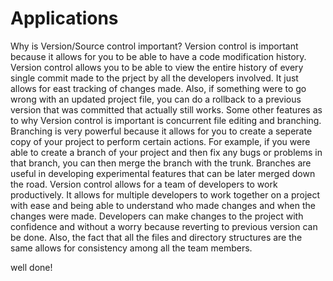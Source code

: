 # Applications

Why is Version/Source control important?
Version control is important because it allows for you to be able to have a code modification history. Version control allows you to be able to view the entire history of every single commit made to the prject by all the developers involved. It just allows for east tracking of changes made. Also, if something were to go wrong with an updated project file, you can do a rollback to a previous version that was committed that actually still works. Some other features as to why Version control is important is concurrent file editing and branching. Branching is very powerful because it allows for you to create a seperate copy of your project to perform certain actions. For example, if you were able to create a branch of your project and then fix any bugs or problems in that branch, you can then merge the branch with the trunk. Branches are useful in developing experimental features that can be later merged down the road. Version control allows for a team of developers to work productively. It allows for multiple developers to work together on a project with ease and being able to understand who made changes and when the changes were made. Developers can make changes to the project with confidence and without a worry because reverting to previous version can be done. Also, the fact that all the files and directory structures are the same allows for consistency among all the team members.

well done!
